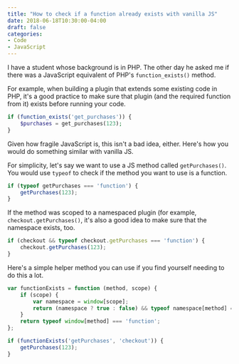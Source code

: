 ```yaml
---
title: "How to check if a function already exists with vanilla JS"
date: 2018-06-18T10:30:00-04:00
draft: false
categories:
- Code
- JavaScript
---
```


I have a student whose background is in PHP. The other day he asked me if there was a JavaScript equivalent of PHP's `function_exists()` method.

For example, when building a plugin that extends some existing code in PHP, it's a good practice to make sure that plugin (and the required function from it) exists before running your code.

```php
if (function_exists('get_purchases')) {
	$purchases = get_purchases(123);
}
```

Given how fragile JavaScript is, this isn't a bad idea, either. Here's how you would do something similar with vanilla JS. 

For simplicity, let's say we want to use a JS method called `getPurchases()`. You would use `typeof` to check if the method you want to use is a function.

```js
if (typeof getPurchases === 'function') {
	getPurchases(123);
}
```

If the method was scoped to a namespaced plugin (for example, `checkout.getPurchases()`, it's also a good idea to make sure that the namespace exists, too.

```js
if (checkout && typeof checkout.getPurchases === 'function') {
	checkout.getPurchases(123);
}
```

Here's a simple helper method you can use if you find yourself needing to do this a lot.

```js
var functionExists = function (method, scope) {
	if (scope) {
		var namespace = window[scope];
		return (namespace ? true : false) && typeof namespace[method] === 'function';
	}
	return typeof window[method] === 'function';
};

if (functionExists('getPurchases', 'checkout')) {
	getPurchases(123);
}
```